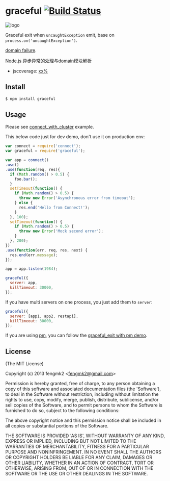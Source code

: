 graceful [![Build Status](https://secure.travis-ci.org/fengmk2/graceful.png)](http://travis-ci.org/fengmk2/graceful)
=======

![logo](https://raw.github.com/fengmk2/graceful/master/logo.png)

Graceful exit when `uncaughtException` emit, base on `process.on('uncaughtException')`.

[domain failure](https://github.com/fengmk2/domain-middleware/blob/master/example/failure.js).

[Node.js 异步异常的处理与domain模块解析](http://deadhorse.me/nodejs/2013/04/13/exception_and_domain.html)

* jscoverage: [xx%](http://fengmk2.github.com/coverage/graceful.html)

## Install

```bash
$ npm install graceful
```

## Usage

Please see [connect_with_cluster](https://github.com/fengmk2/graceful/tree/master/example/connect_with_cluster) example.

This below code just for dev demo, don't use it on production env: 

```js
var connect = require('connect');
var graceful = require('graceful');

var app = connect()
.use()
.use(function(req, res){
  if (Math.random() > 0.5) {
    foo.bar();
  }
  setTimeout(function() {
    if (Math.random() > 0.5) {
      throw new Error('Asynchronous error from timeout');
    } else {
      res.end('Hello from Connect!');
    }
  }, 100);
  setTimeout(function() {
    if (Math.random() > 0.5) {
      throw new Error('Mock second error');
    }
  }, 200);
})
.use(function(err, req, res, next) {
  res.end(err.message);
});

app = app.listen(1984);

graceful({
  server: app,
  killTimeout: 30000,
});
```

If you have multi servers on one process, you just add them to `server`:

```js
graceful({
  server: [app1, app2, restapi],
  killTimeout: 30000,
});
```

If you are using [pm](https://github.com/aleafs/pm), you can follow the [graceful_exit with pm demo](https://github.com/aleafs/pm/tree/master/demo/graceful_exit).

## License 

(The MIT License)

Copyright (c) 2013 fengmk2 &lt;fengmk2@gmail.com&gt;

Permission is hereby granted, free of charge, to any person obtaining
a copy of this software and associated documentation files (the
'Software'), to deal in the Software without restriction, including
without limitation the rights to use, copy, modify, merge, publish,
distribute, sublicense, and/or sell copies of the Software, and to
permit persons to whom the Software is furnished to do so, subject to
the following conditions:

The above copyright notice and this permission notice shall be
included in all copies or substantial portions of the Software.

THE SOFTWARE IS PROVIDED 'AS IS', WITHOUT WARRANTY OF ANY KIND,
EXPRESS OR IMPLIED, INCLUDING BUT NOT LIMITED TO THE WARRANTIES OF
MERCHANTABILITY, FITNESS FOR A PARTICULAR PURPOSE AND NONINFRINGEMENT.
IN NO EVENT SHALL THE AUTHORS OR COPYRIGHT HOLDERS BE LIABLE FOR ANY
CLAIM, DAMAGES OR OTHER LIABILITY, WHETHER IN AN ACTION OF CONTRACT,
TORT OR OTHERWISE, ARISING FROM, OUT OF OR IN CONNECTION WITH THE
SOFTWARE OR THE USE OR OTHER DEALINGS IN THE SOFTWARE.
